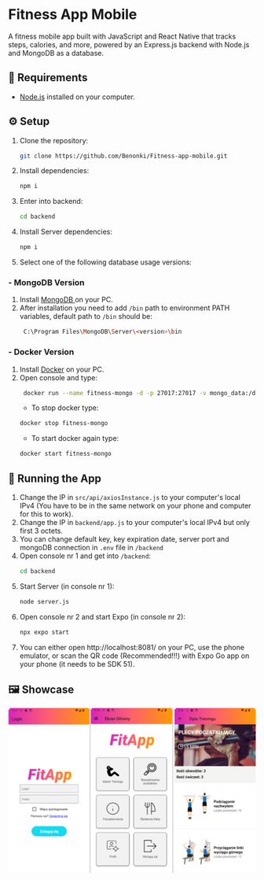 # Fitness App Mobile

A fitness mobile app built with JavaScript and React Native that tracks steps, calories, and more, powered by an Express.js backend with Node.js and MongoDB as a database.

## 📝 Requirements

- <a href="https://nodejs.org/en" target="_blank">Node.js</a> installed on your computer.

## ⚙️ Setup
1. Clone the repository:
 	```bash
 	git clone https://github.com/Benonki/Fitness-app-mobile.git
 	```
2. Install dependencies:
   ```bash
   npm i
   ```
3. Enter into backend:
	```bash
	cd backend
	 ```
4. Install Server dependencies:
	```bash
	npm i
	```
5. Select one of the following database usage versions:
### - MongoDB Version
1. Install <a href="https://www.mongodb.com/try/download/community" target="_blank"> MongoDB </a>on your PC.
2. After installation you need to add `/bin` path to environment PATH variables, default path to `/bin` should be:
   ```bash
    C:\Program Files\MongoDB\Server\<version>\bin
    ```

### - Docker Version
1. Install  [Docker](https://www.docker.com/get-started/) on your PC.
2. Open console and type:
   ```bash
    docker run --name fitness-mongo -d -p 27017:27017 -v mongo_data:/data/db mongo:latest
    ```
   - To stop docker type:
   ```bash
   docker stop fitness-mongo
   ```
   - To start docker again type:
   ```bash
   docker start fitness-mongo
   ```
## 🚀 Running the App
1. Change the IP in `src/api/axiosInstance.js` to your computer's local IPv4 (You have to be in the same network on your phone and computer for this to work).
2. Change the IP in `backend/app.js` to your computer's local IPv4 but only first 3 octets.
3. You can change default key, key expiration date, server port and mongoDB connection in `.env` file in `/backend`
4. Open console nr 1 and get into `/backend`:
	```bash
	cd backend
    ```
5. Start Server (in console nr 1):
	```bash
	node server.js
    ```
6. Open console nr 2 and start Expo (in console nr 2):
	```bash
	npx expo start
    ```
7. You can either open http://localhost:8081/ on your PC, use the phone emulator, or scan the QR code (Recommended!!!) with Expo Go app on your phone (it needs to be SDK 51).

## 🖼️ Showcase

<div align="center">
  <img src="https://github.com/Benonki/Portfolio/blob/main/StronaGlowna/sc/FitApp.png" alt="Preview of My Project">
</div>


